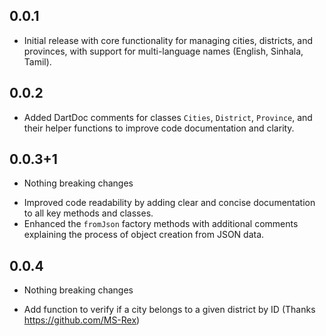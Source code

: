 ## 0.0.1

- Initial release with core functionality for managing cities, districts, and provinces, with support for multi-language names (English, Sinhala, Tamil).

## 0.0.2

- Added DartDoc comments for classes `Cities`, `District`, `Province`, and their helper functions to improve code documentation and clarity.

## 0.0.3+1

* Nothing breaking changes
- Improved code readability by adding clear and concise documentation to all key methods and classes.
- Enhanced the `fromJson` factory methods with additional comments explaining the process of object creation from JSON data.

## 0.0.4
* Nothing breaking changes
- Add function to verify if a city belongs to a given district by ID (Thanks https://github.com/MS-Rex)
